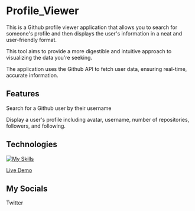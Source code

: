 # Profile_Viewer
This is a Github profile viewer application that allows you to search for someone's profile and then displays the user's information in a neat and user-friendly format.

This tool aims to provide a more digestible and intuitive approach to visualizing the data you're seeking.

The application uses the Github API to fetch user data, ensuring real-time, accurate information.

## Features
Search for a Github user by their username

Display a user's profile including avatar, username, number of repositories, followers, and following.

## Technologies 
[![My Skills](https://skillicons.dev/icons?i=js,html,css,vscode)](https://skillicons.dev)

[Live Demo](https://lawbowie.github.io/Profile_Viewer/)

## My Socials

Twitter
